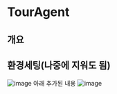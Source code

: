 # TourAgent

## 개요

## 환경세팅(나중에 지워도 됨)
![image](https://github.com/user-attachments/assets/0fe2848a-d758-44dc-96e8-d18e29287e23)
아래 추가된 내용
![image](https://github.com/user-attachments/assets/ac0cd73c-35d3-47ef-b407-b720ba92aa27)
